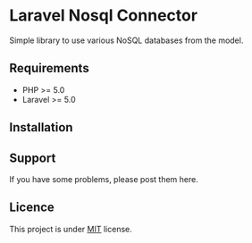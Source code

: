 Laravel Nosql Connector
================
Simple library to use various NoSQL databases from the model.

Requirements
---------
* PHP >= 5.0
* Laravel >= 5.0

Installation
------------

Support
-------
If you have some problems, please post them here.

Licence
-------
This project is under [MIT](http://opensource.org/licenses/MIT) license.